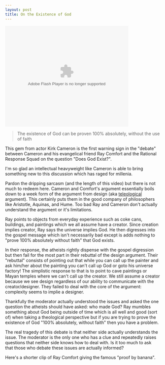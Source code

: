 ```yaml
--- 
layout: post
title: On the Existence of God
---
```

<embed id="VideoPlayback" src="http://video.google.com/googleplayer.swf?docid=1229854964003619354&hl=en&fs=true" style="width:400px;height:326px" allowFullScreen="true" allowScriptAccess="always" type="application/x-shockwave-flash"> 
</embed>

<blockquote>
The existence of God can be proven 100% absolutely, without the use of faith
</blockquote>

This gem from actor Kirk Cameron is the first warning sign in the "debate" between Cameron and his evangelical friend Ray Comfort and the Rational Response Squad on the question "Does God Exist?".

I'm so glad an intellectual heavyweight like Cameron is able to bring something new to this discussion which has raged for millenia.

Pardon the dripping sarcasm (and the length of this video) but there is not much to redeem here. Cameron and Comfort's argument essentially boils down to a week form of the argument from design (aka 
<a href="http://en.wikipedia.org/wiki/Teleological_argument">teleological
</a> argument). This certainly puts them in the good company of philosophers like Aristotle, Aquinas, and Hume. Too bad Ray and Cameron don't actually understand the argument or it's limitations.

Ray points to objects from everyday experience such as coke cans, buildings, and paintings which we all assume have a creator. Since creation implies creator, Ray says the universe implies God. He then digresses into the gospel message which isn't necessarily bad except is adds nothing to "prove 100% absolutely without faith" that God exists.

In their response, the atheists rightly dispense with the gospel digression but then fail for the most part in their rebuttal of the design argument. Their "rebuttal" consists of pointing out that while you can call up the painter and ask him/her about the painting you can't call up God or goto his universe factory! The simplistic response to that is to point to cave paintings or Mayan temples where we can't call up the creator. We still assume a creator because we see design regardless of our ability to communicate with the creator/designer. They failed to deal with the core of the argument: complexity seems to implie a designer.

Thankfully the moderator actually understood the issues and asked the one question the atheists should have asked: who made God? Ray mumbles something about God being outside of time which is all well and good (sort of) when taking a theological perspective but if you are trying to prove the existence of God "100% absolutely, without faith" then you have a problem.

The real tragedy of this debate is that neither side actually understands the issue. The moderator is the only one who has a clue and repeatedly raises questions that neither side knows how to deal with. Is it too much to ask that those who debate these issues are actually informed?

Here's a shorter clip of Ray Comfort giving the famous "proof by banana".

<object width="425" height="344">
<param name="movie" value="http://www.youtube.com/v/y-Fsfou190s&hl=en_US&fs=1&">
</param>
<param name="allowFullScreen" value="true">
</param>
<param name="allowscriptaccess" value="always">
</param>
<embed src="http://www.youtube.com/v/y-Fsfou190s&hl=en_US&fs=1&" type="application/x-shockwave-flash" allowscriptaccess="always" allowfullscreen="true" width="425" height="344">
</embed>
</object>
